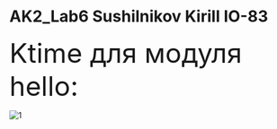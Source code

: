 # AK2_Lab6 Sushilnikov Kirill IO-83
<font size="10">Ktime для модуля hello: </font> 

![1](https://user-images.githubusercontent.com/56515263/103243656-38e42d80-4963-11eb-8fb3-ded0960f9179.png)
